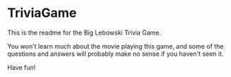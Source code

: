 # TriviaGame

This is the readme for the Big Lebowski Trivia Game.

You won't learn much about the movie playing this game, and some of the questions and answers will probably make no sense if you haven't seen it.

Have fun!
